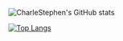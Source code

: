 ![CharleStephen's GitHub stats](https://github-readme-stats.vercel.app/api?username=charlestephen&show_icons=true&theme=tokyonight&show=reviews,discussions_started,discussions_answered,prs_merged,prs_merged_percentage&show_icon=true)

[![Top Langs](https://github-readme-stats.vercel.app/api/top-langs/?username=charlestephen)](https://github.com/anuraghazra/github-readme-stats)
